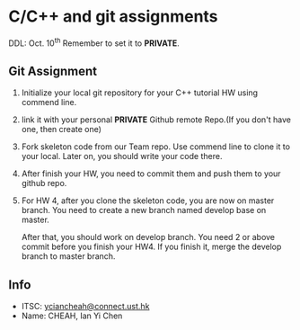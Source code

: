 # C/C++ and git assignments
DDL: Oct. 10<sup>th</sup>
Remember to set it to **PRIVATE**. 
## Git Assignment

1. Initialize your local git repository for your C++ tutorial HW using commend line.

2. link it with your personal **PRIVATE** Github remote Repo.(If you don't have one, then create one)

3. Fork skeleton code from our Team repo. Use commend line to clone it to your local. Later on, you should write your code there.

4. After finish your HW, you need to commit them and push them to your github repo. 

5. For HW 4, after you clone the skeleton code, you are now on master branch. You need to create a new branch named develop base on master.

   After that, you should work on develop branch. You need 2 or above commit before you finish your HW4. If you finish it, merge the develop branch to master branch.

## Info
- ITSC: yciancheah@connect.ust.hk
- Name: CHEAH, Ian Yi Chen
